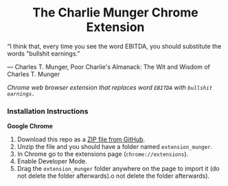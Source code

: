 <h1 align="center">The Charlie Munger Chrome Extension</h1>

“I think that, every time you see the word EBITDA, you should substitute the words "bullshit earnings.”

― Charles T. Munger, Poor Charlie's Almanack: The Wit and Wisdom of Charles T. Munger

*Chrome web browser extension that replaces word `EBITDA` with `bullshit earnings.`*


### Installation Instructions
**Google Chrome** 
1. Download this repo as a [ZIP file from GitHub](https://github.com/Makosto/thecharliemungerchromeextension/archive/master.zip).
1. Unzip the file and you should have a folder named `extension_munger`.
1. In Chrome go to the extensions page (`chrome://extensions`).
1. Enable Developer Mode.
1. Drag the `extension_munger` folder anywhere on the page to import it (do not delete the folder afterwards).o not delete the folder afterwards).
